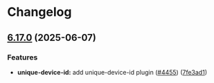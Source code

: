 # Changelog

## [6.17.0](https://github.com/danielsogl/awesome-cordova-plugins/compare/unique-device-id-v6.16.0...unique-device-id-v6.17.0) (2025-06-07)


### Features

* **unique-device-id:** add unique-device-id plugin ([#4455](https://github.com/danielsogl/awesome-cordova-plugins/issues/4455)) ([7fe3ad1](https://github.com/danielsogl/awesome-cordova-plugins/commit/7fe3ad1daabeac6c8365ddfce4d2b44df94ed00b))
